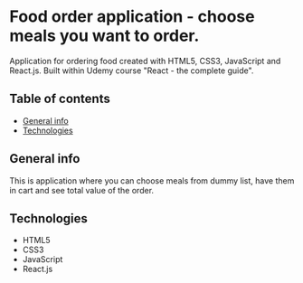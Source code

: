 # Food order application - choose meals you want to order.

Application for ordering food created with HTML5, CSS3, JavaScript and React.js. Built within Udemy course "React - the complete guide".

## Table of contents
* [General info](#general-info)
* [Technologies](#technologies)

## General info

This is application where you can choose meals from dummy list, have them in cart and see total value of the order.

## Technologies

- HTML5
- CSS3
- JavaScript
- React.js
